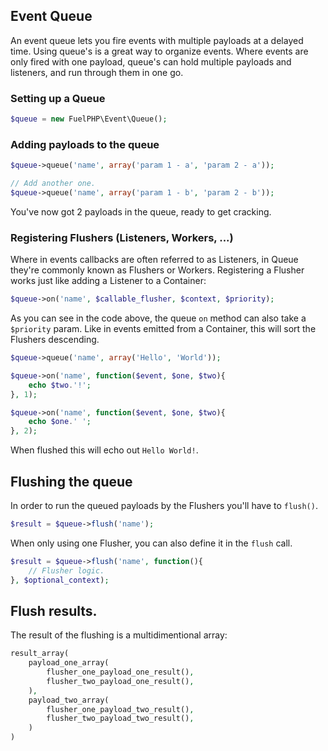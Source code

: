 ## Event Queue

An event queue lets you fire events with multiple payloads at a delayed time. Using queue's is a great way to organize events. Where events are only fired with one payload, queue's can hold multiple payloads and listeners, and run through them in one go.

### Setting up a Queue

```php
$queue = new FuelPHP\Event\Queue();
```

### Adding payloads to the queue

```php
$queue->queue('name', array('param 1 - a', 'param 2 - a'));

// Add another one.
$queue->queue('name', array('param 1 - b', 'param 2 - b'));
```

You've now got 2 payloads in the queue, ready to get cracking.

### Registering Flushers (Listeners, Workers, ...)

Where in events callbacks are often referred to as Listeners, in Queue they're commonly known as Flushers or Workers. Registering a Flusher works just like adding a Listener to a Container:

```php
$queue->on('name', $callable_flusher, $context, $priority);
```

As you can see in the code above, the queue `on` method can also take a `$priority` param. Like in events emitted from a Container, this will sort the Flushers descending.

```php
$queue->queue('name', array('Hello', 'World'));

$queue->on('name', function($event, $one, $two){
	echo $two.'!';
}, 1);

$queue->on('name', function($event, $one, $two){
	echo $one.' ';
}, 2);
```

When flushed this will echo out `Hello World!`.

## Flushing the queue

In order to run the queued payloads by the Flushers you'll have to `flush()`.

```php
$result = $queue->flush('name');
```

When only using one Flusher, you can also define it in the `flush` call.

```php
$result = $queue->flush('name', function(){
	// Flusher logic.
}, $optional_context);
```

## Flush results.

The result of the flushing is a multidimentional array:

```php
result_array(
	payload_one_array(
		flusher_one_payload_one_result(),
		flusher_two_payload_one_result(),
	),
	payload_two_array(
		flusher_one_payload_two_result(),
		flusher_two_payload_two_result(),
	)
)
```